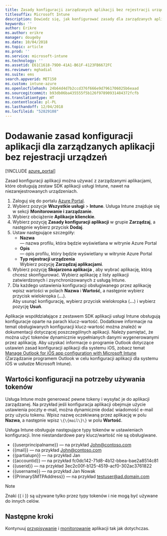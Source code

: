 ```yaml
---
title: Zasady konfiguracji zarządzanych aplikacji bez rejestracji urządzeń
titlesuffix: Microsoft Intune
description: Dowiedz się, jak konfigurować zasady dla zarządzanych aplikacji bez rejestracji urządzeń.
keywords: ''
author: Erikre
ms.author: erikre
manager: dougeby
ms.date: 10/04/2018
ms.topic: article
ms.prod: ''
ms.service: microsoft-intune
ms.technology: ''
ms.assetid: E61C1618-79D0-41A1-B61F-4123FB6672FC
ms.reviewer: mghadial
ms.suite: ems
search.appverid: MET150
ms.custom: intune-azure
ms.openlocfilehash: 24b64d4d7b2ccd376f666e9d7961706025b6eaad
ms.sourcegitcommit: b93db06ba435555f5b126f97890931484372fcfb
ms.translationtype: HT
ms.contentlocale: pl-PL
ms.lasthandoff: 12/04/2018
ms.locfileid: "52829108"
---
```

# <a name="add-app-configuration-policies-for-managed-apps-without-device-enrollment"></a>Dodawanie zasad konfiguracji aplikacji dla zarządzanych aplikacji bez rejestracji urządzeń

[!INCLUDE [azure_portal](./includes/azure_portal.md)]

Zasad konfiguracji aplikacji można używać z zarządzanymi aplikacjami, które obsługują zestaw SDK aplikacji usługi Intune, nawet na niezarejestrowanych urządzeniach. 

1. Zaloguj się do portalu [Azure Portal](https://portal.azure.com).
2. Wybierz pozycje **Wszystkie usługi** > **Intune**. Usługa Intune znajduje się w sekcji **Monitorowanie i zarządzanie**.
3. Wybierz obciążenie **Aplikacje klienckie**.
4. Wybierz pozycję **Zasady konfiguracji aplikacji** w grupie **Zarządzaj**, a następnie wybierz przycisk **Dodaj**.
5. Ustaw następujące szczegóły:
    - **Nazwa**  
      — nazwa profilu, która będzie wyświetlana w witrynie Azure Portal
    - **Opis**  
      — opis profilu, który będzie wyświetlany w witrynie Azure Portal
    - **Typ rejestracji urządzenia**  
      Wybierz pozycję **Zarządzaj aplikacjami**.
6. Wybierz pozycję **Skojarzona aplikacja** , aby wybrać aplikację, którą chcesz skonfigurować. Wybierz aplikację z listy aplikacji zatwierdzonych i zsynchronizowanych z usługą Intune.
7. Dla każdego ustawienia konfiguracji obsługiwanego przez aplikację wpisz wartości w polach **Nazwa** i **Wartość**, a następnie wybierz przycisk wielokropka (**...**).  
    Aby usunąć konfigurację, wybierz przycisk wielokropka (**...**) i wybierz pozycję **Usuń**.  
    
Aplikacje współdziałające z zestawem SDK aplikacji usługi Intune obsługują konfiguracje oparte na parach klucz-wartość. Dodatkowe informacje na temat obsługiwanych konfiguracji klucz-wartość można znaleźć w dokumentacji dotyczącej poszczególnych aplikacji. Należy pamiętać, że można użyć tokenów dynamicznie wypełnianych danymi wygenerowanymi przez aplikację. Aby uzyskać informacje o programie Outlook dotyczące ustawień zasad konfiguracji aplikacji dla systemu iOS, zobacz temat [Manage Outlook for iOS app configuration with Microsoft Intune](https://technet.microsoft.com/library/mt813789(v=exchg.150).aspx) (Zarządzanie programem Outlook w celu konfiguracji aplikacji dla systemu iOS w usłudze Microsoft Intune).

## <a name="configuration-values-for-using-tokens"></a>Wartości konfiguracji na potrzeby używania tokenów

Usługa Intune może generować pewne tokeny i wysyłać je do aplikacji zarządzanej. Na przykład jeśli konfiguracja aplikacji obejmuje użycie ustawienia poczty e-mail, można dynamicznie dodać wiadomość e-mail przy użyciu tokenu. Wpisz nazwę oczekiwaną przez aplikację w polu **Nazwa**, a następnie wpisz `\{\{mail\}\}` w polu **Wartość**.

Usługa Intune obsługuje następujące typy tokenów w ustawieniach konfiguracji. Inne niestandardowe pary klucz/wartość nie są obsługiwane.

- \{\{userprincipalname\}\} — na przykład John@contoso.com
- \{\{mail\}\} — na przykład John@contoso.com
- \{\{partialupn\}\} — na przykład Jan
- \{\{accountid\}\} — na przykład fc0dc142-71d8-4b12-bbea-bae2a8514c81
- \{\{userid\}\} — na przykład 3ec2c00f-b125-4519-acf0-302ac3761822
- \{\{username\}\} — na przykład Jan Nowak
- \{\{PrimarySMTPAddress\}\} — na przykład testuser@ad.domain.com


> [!Note]  
> Znaki \{\{ i \}\} są używane tylko przez typy tokenów i nie mogą być używane do innych celów.

## <a name="next-steps"></a>Następne kroki

Kontynuuj [przypisywanie](apps-deploy.md) i [monitorowanie](apps-monitor.md) aplikacji tak jak dotychczas.
